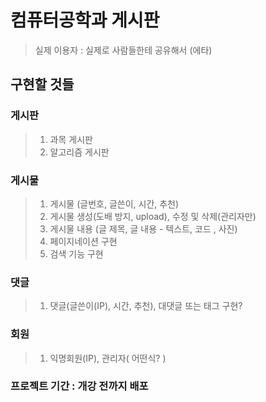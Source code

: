 # 컴퓨터공학과 게시판

> 실제 이용자 : 실제로 사람들한테 공유해서 (에타)

## 구현할 것들

### 게시판

> 1. 과목 게시판
> 2. 알고리즘 게시판

### 게시물

> 1. 게시물 (글번호, 글쓴이, 시간, 추천)
> 2. 게시물 생성(도배 방지, upload), 수정 및 삭제(관리자만)
> 3. 게시물 내용 (글 제목, 글 내용 - 텍스트, 코드 , 사진)
> 4. 페이지네이션 구현
> 5. 검색 기능 구현

### 댓글

> 1.  댓글(글쓴이(IP), 시간, 추천), 대댓글 또는 태그 구현?

### 회원

> 1.  익명회원(IP), 관리자( 어떤식? )

### 프로젝트 기간 : 개강 전까지 배포
